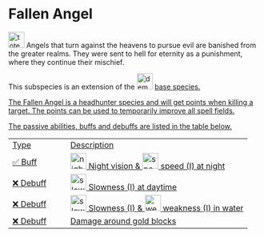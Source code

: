 # Fallen Angel

<img src="item_totem_of_undying.png" alt="totem_of_undying" width="32" style="inline" title="Totem of Undying"/> Angels that turn against the heavens to pursue evil are banished from the greater realms. They were sent to hell for eternity as a punishment, where they continue their mischief.

<tip>This subspecies is an extension of the <img src="item_fire_charge.png" alt="demon_icon" width="32" style="inline" title="Demon Icon"/> <a href="Demon.md"/> base species.</tip>

<chapter title="Key Ability">

The Fallen Angel is a headhunter species and will get points when killing a target. The points can be used to temporarily improve all spell fields.

</chapter>

<chapter title="Passive Abilities">

The passive abilities, buffs and debuffs are listed in the table below.

<table>
    <tr>
        <td width="100">Type</td>
        <td>Description</td>
    </tr>
    <tr>
        <td>✅ Buff</td>
        <td><img src="effect_night_vision.png" alt="night_vision_icon" width="32" style="inline" title="Night vision"/> Night vision & <img src="effect_speed.png" alt="speed_icon" width="32" style="inline" title="Speed"/> speed (I) at night</td>
    </tr>
    <tr>
        <td>❌ Debuff</td>
        <td><img src="effect_slowness.png" alt="slowness_icon" width="32" style="inline" title="Slowness"/> Slowness (I) at daytime</td>
    </tr>
    <tr>
        <td>❌ Debuff</td>
        <td><img src="effect_slowness.png" alt="slowness_icon" width="32" style="inline" title="Slowness"/> Slowness (I) & <img src="effect_weakness.png" alt="weakness_icon" width="32" style="inline" title="Weakness"/> weakness (I) in water</td>
    </tr>
    <tr>
        <td>❌ Debuff</td>
        <td>Damage around gold blocks</td>
    </tr>
</table>

</chapter>